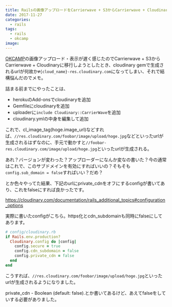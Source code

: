 ```yaml
---
title: Railsの画像アップロードをCarrierwave + S3からCarrierwave + Cloudinaryに移行しようとして詰まった話
date: 2017-11-27
categories:
  - rails
tags:
  - rails
  - okcamp
image:
---
```

[OKCAMP](https://okcamp.me)の画像アップロード・表示が遅く感じたのでCarrierwave + S3からCarrierwave + Cloudinaryに移行しようとしたとき、cloudinary gemで生成されるurlが何故か`#{cloud_name}-res.cloudinary.com`になってしまい、それで結構悩んだのでメモ。

<!--more-->

詰まる前までにやったことは、

- herokuのAdd-onsでcloudinaryを追加
- Gemfileにcloudinaryを追加
- uploaderに`include Cloudinary::CarrierWave`を追加
- cloudinary.ymlの中身を編集して追加

これで、cl_image_tag(hoge.image_url)などすれば、`//res.cloudinary.com/foobar/image/upload/hoge.jpg`などといったurlが生成されるはずなのに、手元で動かすと`//foobar-res.cloudinary.com/image/upload/hoge.jpg`といったurlが生成される。

あれ？バージョンが変わった？アップローダーになんか変なの書いた？今の通常はこれで、このサブドメインを有効にすればいいの？そもそも`config.sub_domain = false`すればいい？だめ？

とか色々やってた結果、下記のurlにprivate_cdnをオフにするconfigが書いてあり、これをfalseにすれば良かったです。

https://cloudinary.com/documentation/rails_additional_topics#configuration_options

実際に書いたconfigがこちら。https化とcdn_subdomainも同時にfalseにしてあります。

```ruby
# config/cloudinary.rb
if Rails.env.production?
  Cloudinary.config do |config|
    config.secure = true
    config.cdn_subdomain = false
    config.private_cdn = false
  end
end
```

こうすれば、`//res.cloudinary.com/foobar/image/upload/hoge.jpg`といったurlが生成されるようになりました。

private_cdn - Boolean (default: false).とか書いてあるけど、あえてfalseをしていする必要がありました。
